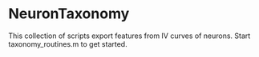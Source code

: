 NeuronTaxonomy
============
This collection of scripts export features from IV curves of neurons. Start taxonomy_routines.m to get started.
